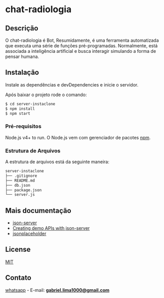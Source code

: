 # chat-radiologia

## Descrição

O chat-radiologia é Bot, Resumidamente, é uma ferramenta automatizada que executa uma série de funções pré-programadas. Normalmente, está associada a inteligência artificial e busca interagir simulando a forma de pensar humana.

## Instalação

Instale as dependências e devDependencies e inicie o servidor.

Após baixar o projeto rode o comando:

```sh
$ cd server-instaclone
$ npm install
$ npm start
```

### Pré-requisitos

Node.js v4+ to run.
O Node.js vem com gerenciador de pacotes [npm](https://www.npmjs.com).

### Estrutura de Arquivos

A estrutura de arquivos está da seguinte maneira:

```bash
server-instaclone
├── .gitignore
├── README.md
├── db.json
├── package.json
└── server.js
```

## Mais documentação

- [json-server](https://www.npmjs.com/package/json-server)
- [Creating demo APIs with json-server](https://egghead.io/lessons/javascript-creating-demo-apis-with-json-server)
- [jsonplaceholder](https://jsonplaceholder.typicode.com)

## License

[MIT](https://choosealicense.com/licenses/mit/)

## Contato

[whatsapp](https://api.whatsapp.com/send?phone=5592991755655&text=Ola%2C%20gabriel%20vi%20seu%20numero%20no%20github.) - E-mail: **gabriel.lima1000@gmail.com**
